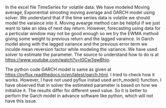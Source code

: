 In the excel file TimeSeries for volatile data: We have modeled Moving average, Exponential smooting moving average and GARCH model using solver. We understand that if the time seriies data is volatile we should model the varaince into it. Moving avearge method can be helpful if we just want to take an idea of next day return. However, forecasting using data for a perticular window may not be good enough so we try the EWMA method giving some weight to previous return and the lagged varaince. In Garch model along with the lagged variance and the previous error term we inculde mean reversion factor while modeling the variance. We have used solver to estimate the parameter. The source to understand how to do is at https://www.youtube.com/watch?v=t0Cw3gwBhjo.

The python code GARCH model is same as given at https://pyflux.readthedocs.io/en/latest/garch.html. I tried to check how it works. However, I have not used pyflux instad used arch_model() function. I have observed that in solver the estimated parameter is based on how we initialize it. The results differ for different seed value. So it is better to perforn the Garch model in advance software like python, which will not have this issue.
